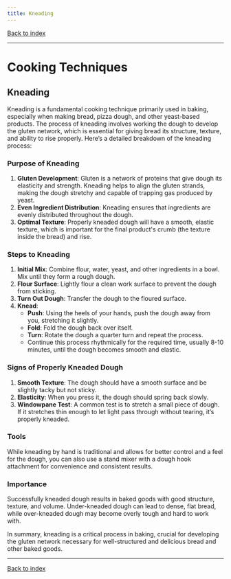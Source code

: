 ```yaml
---
title: Kneading
---
```


[Back to index](index.html)

---
# Cooking Techniques
## Kneading

Kneading is a fundamental cooking technique primarily used in baking, especially when making bread, pizza dough, and other yeast-based products. The process of kneading involves working the dough to develop the gluten network, which is essential for giving bread its structure, texture, and ability to rise properly. Here’s a detailed breakdown of the kneading process:

### Purpose of Kneading
1. **Gluten Development**: Gluten is a network of proteins that give dough its elasticity and strength. Kneading helps to align the gluten strands, making the dough stretchy and capable of trapping gas produced by yeast.
2. **Even Ingredient Distribution**: Kneading ensures that ingredients are evenly distributed throughout the dough.
3. **Optimal Texture**: Properly kneaded dough will have a smooth, elastic texture, which is important for the final product's crumb (the texture inside the bread) and rise.

### Steps to Kneading
1. **Initial Mix**: Combine flour, water, yeast, and other ingredients in a bowl. Mix until they form a rough dough.
2. **Flour Surface**: Lightly flour a clean work surface to prevent the dough from sticking.
3. **Turn Out Dough**: Transfer the dough to the floured surface.
4. **Knead**:
   - **Push**: Using the heels of your hands, push the dough away from you, stretching it slightly.
   - **Fold**: Fold the dough back over itself.
   - **Turn**: Rotate the dough a quarter turn and repeat the process.
   - Continue this process rhythmically for the required time, usually 8-10 minutes, until the dough becomes smooth and elastic.

### Signs of Properly Kneaded Dough
1. **Smooth Texture**: The dough should have a smooth surface and be slightly tacky but not sticky.
2. **Elasticity**: When you press it, the dough should spring back slowly.
3. **Windowpane Test**: A common test is to stretch a small piece of dough. If it stretches thin enough to let light pass through without tearing, it’s properly kneaded.

### Tools
While kneading by hand is traditional and allows for better control and a feel for the dough, you can also use a stand mixer with a dough hook attachment for convenience and consistent results.

### Importance
Successfully kneaded dough results in baked goods with good structure, texture, and volume. Under-kneaded dough can lead to dense, flat bread, while over-kneaded dough may become overly tough and hard to work with.

In summary, kneading is a critical process in baking, crucial for developing the gluten network necessary for well-structured and delicious bread and other baked goods.

---
[Back to index](index.html)
